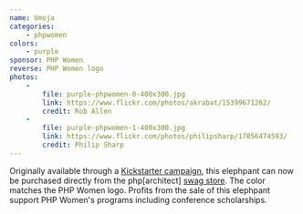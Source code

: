 ```yaml
---
name: Umoja
categories:
    - phpwomen
colors:
    - purple
sponsor: PHP Women
reverse: PHP Women logo
photos:
    -
        file: purple-phpwomen-0-400x300.jpg
        link: https://www.flickr.com/photos/akrabat/15399671262/
        credit: Rob Allen
    -
        file: purple-phpwomen-1-400x300.jpg
        link: https://www.flickr.com/photos/philipsharp/17856474593/
        credit: Philip Sharp
---
```

Originally available through a [Kickstarter campaign](https://www.kickstarter.com/projects/77145396/phpwomen-purple-elephpants),
this elephpant can now be purchased directly from the php[architect] [swag store](https://www.phparch.com/swag/phpwomen-plush-elephpant/).
The color matches the PHP Women logo. Profits from the sale of this elephpant support
PHP Women's programs including conference scholarships.
